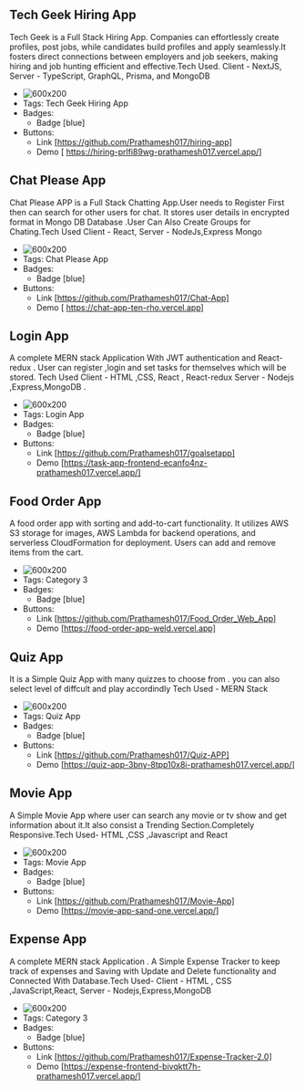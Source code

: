 ## Tech Geek Hiring App
Tech Geek is a Full Stack Hiring App. Companies can effortlessly create profiles, post jobs, while candidates build profiles and apply seamlessly.It fosters direct connections between employers and job seekers, making hiring and job hunting efficient and effective.Tech Used. Client - NextJS, Server - TypeScript, GraphQL, Prisma, and MongoDB
- ![600x200](https://via.placeholder.com/600x200)
- Tags: Tech Geek Hiring App
- Badges:
  - Badge [blue]
- Buttons:
  - Link [https://github.com/Prathamesh017/hiring-app]
  - Demo [ https://hiring-prlfi89wg-prathamesh017.vercel.app/]

## Chat Please App
Chat Please APP is a Full Stack Chatting App.User needs to Register First then can search for other users for chat. It stores user details in encrypted format in Mongo DB Database .User Can Also Create Groups for Chating.Tech Used Client - React, Server - NodeJs,Express Mongo
- ![600x200](https://via.placeholder.com/600x200)
- Tags: Chat Please App
- Badges:
  - Badge [blue]
- Buttons:
  - Link [https://github.com/Prathamesh017/Chat-App]
  - Demo [ https://chat-app-ten-rho.vercel.app]

## Login App  
A complete MERN stack Application With JWT authentication and React-redux . User can register ,login and set tasks for themselves which will be stored. Tech Used Client - HTML ,CSS, React , React-redux Server - Nodejs ,Express,MongoDB .
- ![600x200](https://via.placeholder.com/600x200)
- Tags: Login App
- Badges:
  - Badge [blue]
- Buttons:
  - Link [https://github.com/Prathamesh017/goalsetapp]
  - Demo [https://task-app-frontend-ecanfo4nz-prathamesh017.vercel.app/]

## Food Order App
A food order app with sorting and add-to-cart functionality. It utilizes AWS S3 storage for images, AWS Lambda for backend operations, and serverless CloudFormation for deployment. Users can add and remove items from the cart.
- ![600x200](https://via.placeholder.com/600x200)
- Tags: Category 3
- Badges:
  - Badge [blue]
- Buttons:
  - Link [https://github.com/Prathamesh017/Food_Order_Web_App]
  - Demo [https://food-order-app-weld.vercel.app]

## Quiz App
It is a Simple Quiz App with many quizzes to choose from . you can also select level of diffcult and play accordindly Tech Used - MERN Stack 
- ![600x200](https://via.placeholder.com/600x200)
- Tags: Quiz App
- Badges:
  - Badge [blue]
- Buttons:
  - Link [https://github.com/Prathamesh017/Quiz-APP]
  - Demo [https://quiz-app-3bny-8tpp10x8i-prathamesh017.vercel.app/]

## Movie App
A Simple Movie App where user can search any movie or tv show and get information about it.It also consist a Trending Section.Completely Responsive.Tech Used- HTML ,CSS ,Javascript and React
- ![600x200](https://via.placeholder.com/600x200)
- Tags: Movie App
- Badges:
  - Badge [blue]
- Buttons:
  - Link [https://github.com/Prathamesh017/Movie-App]
  - Demo [https://movie-app-sand-one.vercel.app/]

## Expense App
A complete MERN stack Application . A Simple Expense Tracker to keep track of expenses and Saving with Update and Delete functionality and Connected With Database.Tech Used- Client - HTML , CSS ,JavaScript,React, Server - Nodejs,Express,MongoDB
- ![600x200](https://via.placeholder.com/600x200)
- Tags: Category 3
- Badges:
  - Badge [blue]
- Buttons:
  - Link [https://github.com/Prathamesh017/Expense-Tracker-2.0]
  - Demo [https://expense-frontend-bivqktt7h-prathamesh017.vercel.app/]

